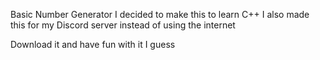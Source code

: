Basic Number Generator I decided to make this to learn C++ I also made this for my Discord server instead of using the internet

Download it and have fun with it I guess
